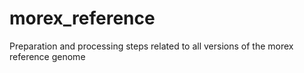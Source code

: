 # morex_reference
Preparation and processing steps related to all versions of the morex reference genome
